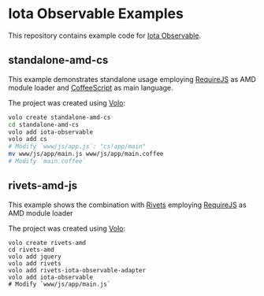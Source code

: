 Iota Observable Examples
========================

This repository contains example code for [Iota Observable](http://www.helgoboss.org/projects/iota-observable/).

## standalone-amd-cs

This example demonstrates standalone usage employing [RequireJS](http://requirejs.org/) as AMD module loader and [CoffeeScript](http://coffeescript.org/) as main language.

The project was created using [Volo](http://volojs.org/):
```bash
volo create standalone-amd-cs
cd standalone-amd-cs
volo add iota-observable
volo add cs
# Modify `www/js/app.js`: "cs!app/main"
mv www/js/app/main.js www/js/app/main.coffee
# Modify `main.coffee`
```

## rivets-amd-js

This example shows the combination with [Rivets](http://rivetsjs.com/) employing [RequireJS](http://requirejs.org/) as AMD module loader

The project was created using [Volo](http://volojs.org/):
```
volo create rivets-amd
cd rivets-amd
volo add jquery
volo add rivets
volo add rivets-iota-observable-adapter
volo add iota-observable
# Modify `www/js/app/main.js`
```

